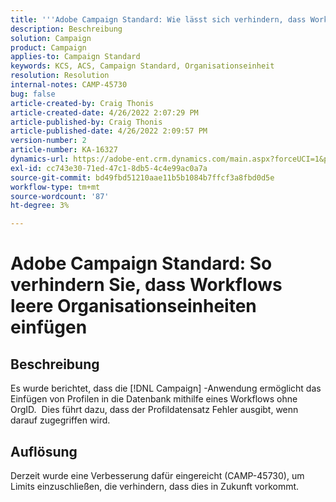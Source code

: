 ```yaml
---
title: '''Adobe Campaign Standard: Wie lässt sich verhindern, dass Workflows leere Organisationseinheiten einfügen?'
description: Beschreibung
solution: Campaign
product: Campaign
applies-to: Campaign Standard
keywords: KCS, ACS, Campaign Standard, Organisationseinheit
resolution: Resolution
internal-notes: CAMP-45730
bug: false
article-created-by: Craig Thonis
article-created-date: 4/26/2022 2:07:29 PM
article-published-by: Craig Thonis
article-published-date: 4/26/2022 2:09:57 PM
version-number: 2
article-number: KA-16327
dynamics-url: https://adobe-ent.crm.dynamics.com/main.aspx?forceUCI=1&pagetype=entityrecord&etn=knowledgearticle&id=42330533-6ac5-ec11-a7b6-0022480a138b
exl-id: cc743e30-71ed-47c1-8db5-4c4e99ac0a7a
source-git-commit: bd49fbd51210aae11b5b1084b7ffcf3a8fbd0d5e
workflow-type: tm+mt
source-wordcount: '87'
ht-degree: 3%

---
```


# Adobe Campaign Standard: So verhindern Sie, dass Workflows leere Organisationseinheiten einfügen

## Beschreibung


Es wurde berichtet, dass die [!DNL Campaign] -Anwendung ermöglicht das Einfügen von Profilen in die Datenbank mithilfe eines Workflows ohne OrgID.  Dies führt dazu, dass der Profildatensatz Fehler ausgibt, wenn darauf zugegriffen wird.


## Auflösung


Derzeit wurde eine Verbesserung dafür eingereicht (CAMP-45730), um Limits einzuschließen, die verhindern, dass dies in Zukunft vorkommt.
